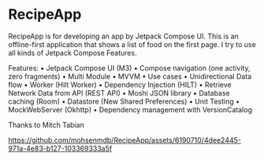 # RecipeApp
RecipeApp is for developing an app by Jetpack Compose UI.
This is an offline-first application that shows a list of food on the first page.
I try to use all kinds of Jetpack Compose Features.

Features:
    • Jetpack Compose UI (M3)
    • Compose navigation (one activity, zero fragments)
    • Multi Module
    • MVVM
    • Use cases
    • Unidirectional Data flow
    • Worker (Hilt Worker)
    • Dependency Injection (HILT)
    • Retrieve Network Data from API (REST API)
    • Moshi JSON library
    • Database caching (Room)
    • Datastore (New Shared Preferences)
    • Unit Testing
    • MockWebServer (Okhttp)
    • Dependency management with VersionCatalog


Thanks to Mitch Tabian

https://github.com/mohsenmdb/RecipeApp/assets/6190710/4dee2445-971a-4e83-b127-103369333a5f
